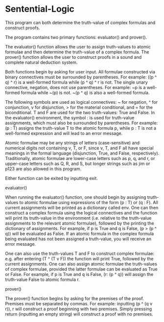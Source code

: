 # Sentential-Logic
This program can both determine the truth-value of complex formulas and construct proofs. 

The program contains two primary functions: evaluator() and prover(). 

The evaluator() function allows the user to assign truth-values to atomic formulae and then determine the truth-value of a complex formula. The prover() function allows the user to construct proofs in a sound and complete natural deduction system. 

Both functions begin by asking for user input. All formulae constructed via binary connectives must be surrounded by parentheses. For example: ((p ^ q) ^ r) is a well-formed formula while (p ^ q) ^ r is not. The single unary connective, negation, does not use parentheses. For example: ~p is a well-formed formula while ~(p) is not. ~(p ^ q) is also a well-formed formula. 

The following symbols are used as logical connectives: ~ for negation, ^ for conjunction, v for disjunction, > for the material conditional, and = for the biconditional. T and F are used for the two truth-values: True and False. In the evaluator() environment, the symbol : is used for truth-value assignments, which must also be surrounded by parentheses. For example: (p : T) assigns the truth-value T to the atomic formula p, while p : T is not a well-formed expression and will lead to an error message. 

Atomic formulae may be any strings of letters (case-sensitive) and numerical digits not containing v, T, or F, since v, T, and F all have special meanings in the formal language (disjunction, True, and False, respectively). Traditionally, atomic formulae are lower-case letters such as p, q, and r, or upper-case letters such as Q, R, and S, but longer strings such as jim or p123 are also allowed in this program. 

Either function can be exited by inputting exit. 

evaluator()

When running the evaluator() function, one should begin by assigning truth-values to atomic formulae using expressions of the form (p : T) or (q : F). All current assignments will be printed as a dictionary called env. One can then construct a complex formula using the logical connectives and the function will print its truth-value in the environment (i.e. relative to the truth-value assignments to the relevant atomic formulae), followed by the printing the dictionary of assignments. For example, if p is True and q is False, (p > (p ^ q)) will be evaluated as False. If an atomic formula in the complex formula being evaluated has not been assigned a truth-value, you will receive an error message. 

One can also use the truth-values T and F to construct complex formulae: e.g. after entering (T ^ (T v F)) the function will print True, followed by the current assignments. One can also assign atomic formulae the truth-values of complex formulae, provided the latter formulae can be evaluated as True or False. For example, if p is True and q is False, (r: (p ^ q)) will assign the truth-value False to atomic formula r. 

prover()

The prover() function begins by asking for the premises of the proof. Premises must be separated by commas. For example: inputting (p ^ (q v r)), r will construct a proof beginning with two premises. Simply pressing return (inputting an empty string) will construct a proof with no premises. 


